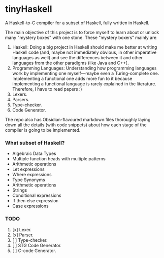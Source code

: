 # tinyHaskell
A Haskell-to-C compiler for a subset of Haskell, fully written in Haskell.

The main objective of this project is to force myself to learn about or unlock many "mystery boxes" with one stone. 
These "mystery boxers" mainly are:
1. Haskell: Doing a big project in Haskell should make me better at writing Haskell code (and, maybe not immediately obvious, in other imperative languages as well) and see the differences between it and other languages from the other paradigms (like Java and C++).
2. Programming Languages: Understanding how programming languages work by implementing one myself—maybe even a Turing-complete one. Implementing a functional one adds more fun to it because implementing a functional language is rarely explained in the literature. Therefore, I have to read papers :)
3. Lexers.
4. Parsers.
5. Type-checker.
6. Code Generator.

The repo also has Obsidian-flavoured markdown files thoroughly laying down all the details (with code snippets) about how each stage of the compiler is going to be implemented.

### What subset of Haskell?
- Algebraic Data Types
- Multiple function heads with multiple patterns
- Arithmetic operations
- Let expressions
- Where expressions
- Type Synonyms
- Arithmetic operations
- Strings
- Conditional expressions
- If then else expression
- Case expressions

### TODO
1. [x] Lexer.
2. [x] Parser.
3. [ ] Type-checker.
4. [ ] STG Code Generator.
5. [ ] C-code Generator. 
